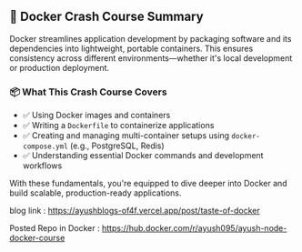 ## 🐳 Docker Crash Course Summary

Docker streamlines application development by packaging software and its dependencies into lightweight, portable containers. This ensures consistency across different environments—whether it's local development or production deployment.

### 📦 What This Crash Course Covers

- ✅ Using Docker images and containers
- ✅ Writing a `Dockerfile` to containerize applications
- ✅ Creating and managing multi-container setups using `docker-compose.yml` (e.g., PostgreSQL, Redis)
- ✅ Understanding essential Docker commands and development workflows

With these fundamentals, you're equipped to dive deeper into Docker and build scalable, production-ready applications.

blog link : https://ayushblogs-of4f.vercel.app/post/taste-of-docker


Posted Repo in Docker : https://hub.docker.com/r/ayush095/ayush-node-docker-course
